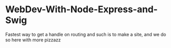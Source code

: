 # WebDev-With-Node-Express-and-Swig
Fastest way to get a handle on routing and such is to make a site, and we do so here with more pizzazz
